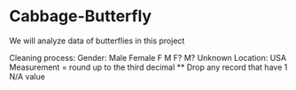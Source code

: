 # Cabbage-Butterfly
We will analyze data of butterflies in this project <br>

Cleaning process:
    Gender:
        Male
        Female
        F
        M
        F?
        M?
        Unknown
    Location:
        USA
    Measurement = round up to the third decimal
** Drop any record that have 1 N/A value
    